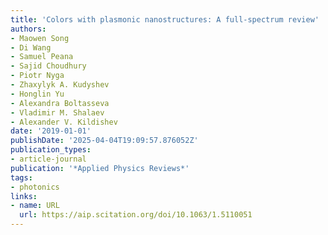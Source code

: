 ```yaml
---
title: 'Colors with plasmonic nanostructures: A full-spectrum review'
authors:
- Maowen Song
- Di Wang
- Samuel Peana
- Sajid Choudhury
- Piotr Nyga
- Zhaxylyk A. Kudyshev
- Honglin Yu
- Alexandra Boltasseva
- Vladimir M. Shalaev
- Alexander V. Kildishev
date: '2019-01-01'
publishDate: '2025-04-04T19:09:57.876052Z'
publication_types:
- article-journal
publication: '*Applied Physics Reviews*'
tags:
- photonics
links:
- name: URL
  url: https://aip.scitation.org/doi/10.1063/1.5110051
---
```

